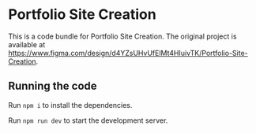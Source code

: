 
  # Portfolio Site Creation

  This is a code bundle for Portfolio Site Creation. The original project is available at https://www.figma.com/design/d4YZsUHvUfElMt4HIuivTK/Portfolio-Site-Creation.

  ## Running the code

  Run `npm i` to install the dependencies.

  Run `npm run dev` to start the development server.
  